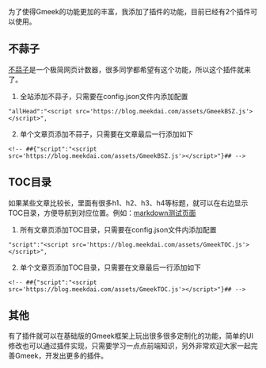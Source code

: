 为了使得Gmeek的功能更加的丰富，我添加了插件的功能，目前已经有2个插件可以使用。

## 不蒜子
[不蒜子](https://busuanzi.ibruce.info/)是一个极简网页计数器，很多同学都希望有这个功能，所以这个插件就来了。

1. 全站添加不蒜子，只需要在config.json文件内添加配置
```
"allHead":"<script src='https://blog.meekdai.com/assets/GmeekBSZ.js'></script>",
```

2. 单个文章页添加不蒜子，只需要在文章最后一行添加如下
```
<!-- ##{"script":"<script src='https://blog.meekdai.com/assets/GmeekBSZ.js'></script>"}## -->
```

## TOC目录
如果某些文章比较长，里面有很多h1、h2、h3、h4等标题，就可以在右边显示TOC目录，方便导航到对应位置。例如：[markdown测试页面](https://meekdai.github.io/post/markdown-ce-shi-ye-mian.html)

1. 所有文章页添加TOC目录，只需要在config.json文件内添加配置
```
"script":"<script src='https://blog.meekdai.com/assets/GmeekTOC.js'></script>",
```

2. 单个文章页添加TOC目录，只需要在文章最后一行添加如下
```
<!-- ##{"script":"<script src='https://blog.meekdai.com/assets/GmeekTOC.js'></script>"}## -->
```

## 其他
有了插件就可以在基础版的Gmeek框架上玩出很多很多定制化的功能，简单的UI修改也可以通过插件实现，只需要学习一点点前端知识，另外非常欢迎大家一起完善Gmeek，开发出更多的插件。


